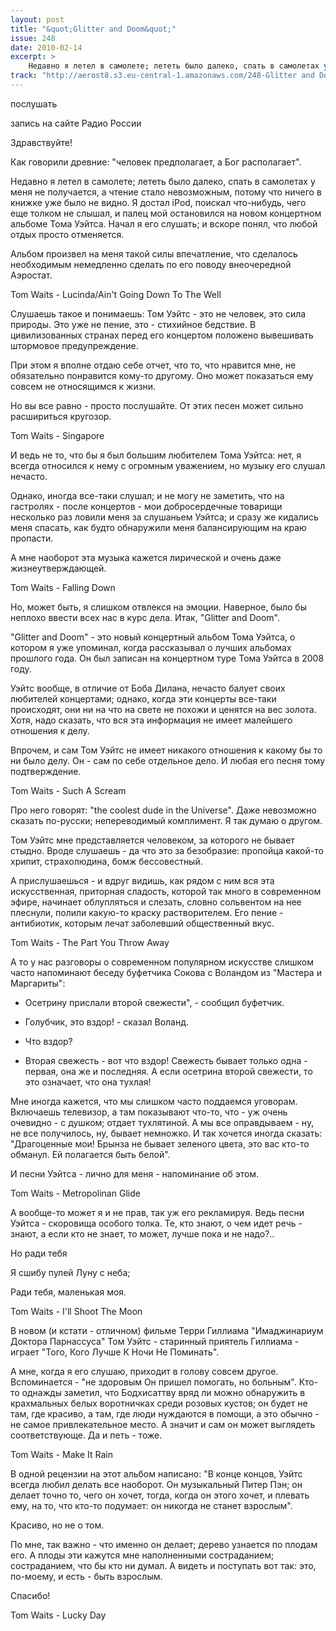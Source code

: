 ```yaml
---
layout: post
title: "&quot;Glitter and Doom&quot;"
issue: 248
date: 2010-02-14
excerpt: >
    Недавно я летел в самолете; лететь было далеко, спать в самолетах у меня не получается, а чтение стало невозможным, потому что ничего в книжке уже было не видно. Я достал iPod, поискал что-нибудь, чего еще толком не слышал, и палец мой остановился на новом концертном альбоме Тома Уэйтса. Начал я его слушать; и вскоре понял, что любой отдых просто отменяется.
track: "http://aerost8.s3.eu-central-1.amazonaws.com/248-Glitter and Doom.mp3"
---
```


послушать

запись на сайте Радио России

Здравствуйте!

Как говорили древние: "человек предполагает, а Бог располагает".

Недавно я летел в самолете; лететь было далеко, спать в самолетах у меня не получается, а чтение стало невозможным, потому что ничего в книжке уже было не видно. Я достал iPod, поискал что-нибудь, чего еще толком не слышал, и палец мой остановился на новом концертном альбоме Тома Уэйтса. Начал я его слушать; и вскоре понял, что любой отдых просто отменяется.

Альбом произвел на меня такой силы впечатление, что сделалось необходимым немедленно сделать по его поводу внеочередной Аэростат.

Tom Waits - Lucinda/Ain't Going Down To The Well

Cлушаешь такое и понимаешь: Том Уэйтс - это не человек, это сила природы. Это уже не пение, это - стихийное бедствие. В цивилизованных странах перед его концертом положено вывешивать штормовое предупреждение.

При этом я вполне отдаю себе отчет, что то, что нравится мне, не обязательно понравится кому-то другому. Оно может показаться ему совсем не относящимся к жизни.

Но вы все равно - просто послушайте. От этих песен может сильно расшириться кругозор.

Tom Waits - Singapore

И ведь не то, что бы я был большим любителем Тома Уэйтса: нет, я всегда относился к нему с огромным уважением, но музыку его слушал нечасто.

Однако, иногда все-таки слушал; и не могу не заметить, что на гастролях - после концертов - мои добросердечные товарищи несколько раз ловили меня за слушаньем Уэйтса; и сразу же кидались меня спасать, как будто обнаружили меня балансирующим на краю пропасти.

А мне наоборот эта музыка кажется лирической и очень даже жизнеутверждающей.

Tom Waits - Falling Down

Но, может быть, я слишком отвлекся на эмоции. Наверное, было бы неплохо ввести всех нас в курс дела. Итак, "Glitter and Doom".

"Glitter and Doom" - это новый концертный альбом Тома Уэйтса, о котором я уже упоминал, когда рассказывал о лучших альбомах прошлого года. Он был записан на концертном туре Тома Уэйтса в 2008 году.

Уэйтс вообще, в отличие от Боба Дилана, нечасто балует своих любителей концертами; однако, когда эти концерты все-таки происходят, они ни на что на свете не похожи и ценятся на вес золота. Хотя, надо сказать, что вся эта информация не имеет малейшего отношения к делу.

Впрочем, и сам Том Уэйтс не имеет никакого отношения к какому бы то ни было делу. Он - сам по себе отдельное дело. И любая его песня тому подтверждение.

Tom Waits - Such A Scream

Про него говорят: "the coolest dude in the Universe". Даже невозможно сказать по-русски; непереводимый комплимент. Я так думаю о другом.

Том Уэйтс мне представляется человеком, за которого не бывает стыдно. Вроде слушаешь - да что это за безобразие: пропойца какой-то хрипит, страхолюдина, бомж бессовестный.

А прислушаешься - и вдруг видишь, как рядом с ним вся эта  искусственная, приторная сладость, которой так много в современном эфире, начинает облупляться и слезать, словно сольвентом на нее плеснули, полили какую-то краску растворителем. Его пение - антибиотик, которым лечат заболевший общественный вкус.

Tom Waits - The Part You Throw Away

А то у нас разговоры о современном популярном искусстве слишком часто напоминают беседу буфетчика Сокова с Воландом из "Мастера и Маргариты":

- Осетрину прислали второй свежести", - сообщил буфетчик.

- Голубчик, это вздор! - сказал Воланд.

- Что вздор?

- Вторая свежесть - вот что вздор! Свежесть бывает только одна - первая, она же и последняя. А если осетрина второй свежести, то это означает, что она тухлая!

Мне иногда кажется, что мы слишком часто поддаемся уговорам. Включаешь телевизор, а там показывают что-то, что - уж очень очевидно - с душком; отдает тухлятиной. А мы все оправдываем - ну, не все получилось, ну, бывает немножко. И так хочется иногда сказать: "Драгоценные мои! Брынза не бывает зеленого цвета, это вас кто-то обманул. Ей полагается быть белой".

И песни Уэйтса - лично для меня - напоминание об этом.

Tom Waits - Metropolinan Glide

А вообще-то может я и не прав, так уж его рекламируя. Ведь песни Уэйтса - скоровища особого толка. Те, кто знают, о чем идет речь - знают, а если кто не знает, то может, лучше пока и не надо?..

Но ради тебя

Я сшибу пулей Луну с неба;

Ради тебя, маленькая моя.

Tom Waits - I'll Shoot The Moon

В новом (и кстати - отличном) фильме Терри Гиллиама "Имаджинариум Доктора Парнассуса" Том Уэйтс - старинный приятель Гиллиама - играет "Того, Кого Лучше К Ночи Не Поминать".

А мне, когда я его слушаю, приходит в голову совсем другое. Вспоминается - "не здоровым Он пришел помогать, но больным". Кто-то однажды заметил, что Бодхисаттву вряд ли можно обнаружить в крахмальных белых воротничках среди розовых кустов; он будет не там, где красиво, а там, где люди нуждаются в помощи, а это обычно - не самое привлекательное место. А значит и сам он может выглядеть соответствующе. Да и петь - тоже.

Tom Waits - Make It Rain

В одной рецензии на этот альбом написано: "В конце концов, Уэйтс всегда любил делать все наоборот. Он музыкальный Питер Пэн; он делает точно то, чего он хочет, тогда, когда он этого хочет, и плевать ему, на то, что кто-то подумает: он никогда не станет взрослым".

Красиво, но не о том.

По мне, так важно - что именно он делает; дерево узнается по плодам его. А плоды эти кажутся мне наполненными состраданием; состраданием, что бы кто ни думал. А видеть и поступать вот так: это, по-моему, и есть - быть взрослым.

Спасибо!

Tom Waits - Lucky Day
